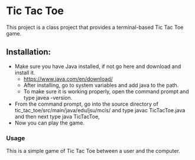 Tic Tac Toe 
===========

This project is a class project that provides a terminal-based Tic Tac Toe game. 

## Installation: ##
  - Make sure you have Java installed, if not go here and download and install it. 
    - https://www.java.com/en/download/
    - After installing, go to system variables and add java to the path.
    - To make sure it is working properly, open the command prompt and type javea -version.
  - From the command prompt, go into the source directory of tic_tac_toe/src/main/java/edu/jsu/mcis/ 
    and type javac TicTacToe.java and then next type java TicTacToe,
  - Now you can play the game. 
  
 ### Usage ###
  This is a simple game of Tic Tac Toe between a user and the computer.
  
  
